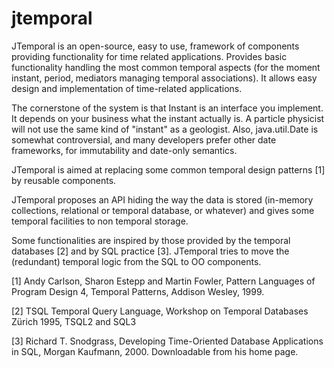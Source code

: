 # jtemporal

JTemporal is an open-source, easy to use, framework of components providing functionality for time related applications. Provides basic functionality handling the most common temporal aspects (for the moment instant, period, mediators managing temporal associations). It allows easy design and implementation of time-related applications.

The cornerstone of the system is that Instant is an interface you implement. It depends on your business what the instant actually is. A particle physicist will not use the same kind of "instant" as a geologist. Also, java.util.Date is somewhat controversial, and many developers prefer other date frameworks, for immutability and date-only semantics.

JTemporal is aimed at replacing some common temporal design patterns [1] by reusable components.

JTemporal proposes an API hiding the way the data is stored (in-memory collections, relational or temporal database, or whatever) and gives some temporal facilities to non temporal storage.

Some functionalities are inspired by those provided by the temporal databases [2] and by SQL practice [3]. JTemporal tries to move the (redundant) temporal logic from the SQL to OO components. 

[1] Andy Carlson, Sharon Estepp and Martin Fowler, Pattern Languages of Program Design 4, Temporal Patterns, Addison Wesley, 1999.

[2] TSQL Temporal Query Language, Workshop on Temporal Databases Zürich 1995, TSQL2 and SQL3

[3] Richard T. Snodgrass, Developing Time-Oriented Database Applications in SQL, Morgan Kaufmann, 2000. Downloadable from his home page. 
